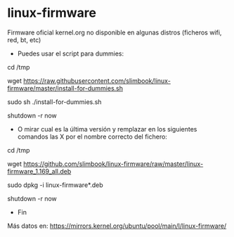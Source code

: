 # linux-firmware
Firmware oficial kernel.org no disponible en algunas distros (ficheros wifi, red, bt, etc)


- Puedes usar el script para dummies:

cd /tmp

wget https://raw.githubusercontent.com/slimbook/linux-firmware/master/install-for-dummies.sh

sudo sh ./install-for-dummies.sh

shutdown -r now

- O mirar cual es la última versión y remplazar en los siguientes comandos las X por el nombre correcto del fichero:

cd /tmp

wget https://github.com/slimbook/linux-firmware/raw/master/linux-firmware_1.169_all.deb 

sudo dpkg -i linux-firmware*.deb

shutdown -r now

- Fin 


Más datos en: https://mirrors.kernel.org/ubuntu/pool/main/l/linux-firmware/
